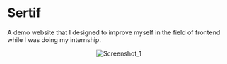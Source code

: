 # Sertif
A demo website that I designed to improve myself in the field of frontend while I was doing my internship.

<p align="center">
  <img src="https://user-images.githubusercontent.com/74189776/148571058-bdfa3f97-3d0b-469a-b32e-7f32af5e034a.png" alt="Screenshot_1"/>
</p>


